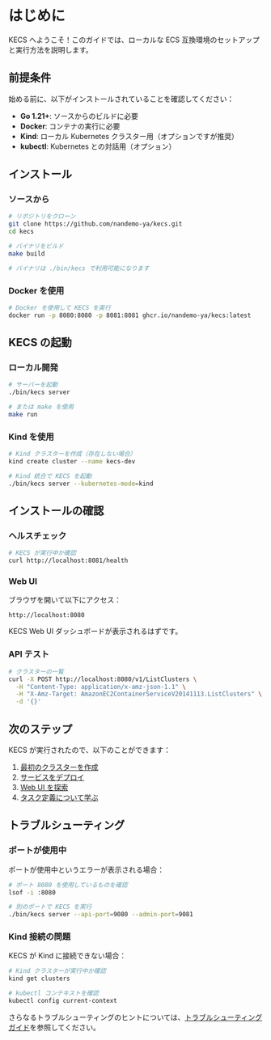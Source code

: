 # はじめに

KECS へようこそ！このガイドでは、ローカルな ECS 互換環境のセットアップと実行方法を説明します。

## 前提条件

始める前に、以下がインストールされていることを確認してください：

- **Go 1.21+**: ソースからのビルドに必要
- **Docker**: コンテナの実行に必要
- **Kind**: ローカル Kubernetes クラスター用（オプションですが推奨）
- **kubectl**: Kubernetes との対話用（オプション）

## インストール

### ソースから

```bash
# リポジトリをクローン
git clone https://github.com/nandemo-ya/kecs.git
cd kecs

# バイナリをビルド
make build

# バイナリは ./bin/kecs で利用可能になります
```

### Docker を使用

```bash
# Docker を使用して KECS を実行
docker run -p 8080:8080 -p 8081:8081 ghcr.io/nandemo-ya/kecs:latest
```

## KECS の起動

### ローカル開発

```bash
# サーバーを起動
./bin/kecs server

# または make を使用
make run
```

### Kind を使用

```bash
# Kind クラスターを作成（存在しない場合）
kind create cluster --name kecs-dev

# Kind 統合で KECS を起動
./bin/kecs server --kubernetes-mode=kind
```

## インストールの確認

### ヘルスチェック

```bash
# KECS が実行中か確認
curl http://localhost:8081/health
```

### Web UI

ブラウザを開いて以下にアクセス：
```
http://localhost:8080
```

KECS Web UI ダッシュボードが表示されるはずです。

### API テスト

```bash
# クラスターの一覧
curl -X POST http://localhost:8080/v1/ListClusters \
  -H "Content-Type: application/x-amz-json-1.1" \
  -H "X-Amz-Target: AmazonEC2ContainerServiceV20141113.ListClusters" \
  -d '{}'
```

## 次のステップ

KECS が実行されたので、以下のことができます：

1. [最初のクラスターを作成](/ja/guides/quick-start)
2. [サービスをデプロイ](/ja/guides/services)
3. [Web UI を探索](/ja/guides/web-ui)
4. [タスク定義について学ぶ](/ja/guides/task-definitions)

## トラブルシューティング

### ポートが使用中

ポートが使用中というエラーが表示される場合：

```bash
# ポート 8080 を使用しているものを確認
lsof -i :8080

# 別のポートで KECS を実行
./bin/kecs server --api-port=9080 --admin-port=9081
```

### Kind 接続の問題

KECS が Kind に接続できない場合：

```bash
# Kind クラスターが実行中か確認
kind get clusters

# kubectl コンテキストを確認
kubectl config current-context
```

さらなるトラブルシューティングのヒントについては、[トラブルシューティングガイド](/ja/guides/troubleshooting)を参照してください。